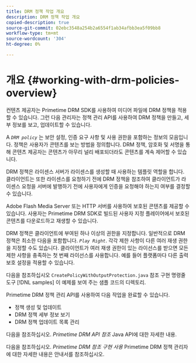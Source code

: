 ```yaml
---
title: DRM 정책 작업 개요
description: DRM 정책 작업 개요
copied-description: true
source-git-commit: 02ebc3548a254b2a6554f1ab34afbb3ea5f09bb8
workflow-type: tm+mt
source-wordcount: '304'
ht-degree: 0%

---
```


# 개요 {#working-with-drm-policies-overview}

컨텐츠 제공자는 Primetime DRM SDK를 사용하여 미디어 파일에 DRM 정책을 적용할 수 있습니다. 그런 다음 관리자는 정책 관리 API를 사용하여 DRM 정책을 만들고, 세부 정보를 보고, 업데이트할 수 있습니다.

A *`DRM policy`* 는 보안 설정, 인증 요구 사항 및 사용 권한을 포함하는 정보의 모음입니다. 정책은 사용자가 콘텐츠를 보는 방법을 정의합니다. DRM 정책, 암호화 및 서명을 통해 콘텐츠 제공자는 콘텐츠가 아무리 널리 배포되더라도 콘텐츠를 계속 제어할 수 있습니다.

DRM 정책은 라이센스 서버가 라이센스를 생성할 때 사용하는 템플릿 역할을 합니다. 클라이언트는 또한 라이센스를 요청하기 전에 DRM 정책을 참조하여 클라이언트가 라이센스 요청을 서버에 발행하기 전에 사용자에게 인증을 요청해야 하는지 여부를 결정할 수 있습니다.

Adobe Flash Media Server 또는 HTTP 서버를 사용하여 보호된 콘텐츠를 제공할 수 있습니다. 사용자는 Primetime DRM SDK로 빌드된 사용자 지정 플레이어에서 보호된 콘텐츠를 다운로드하고 재생할 수 있습니다.

DRM 정책은 클라이언트에 부여된 하나 이상의 권한을 지정합니다. 일반적으로 DRM 정책은 최소한 다음을 포함합니다. *`Play Right`*. 각각 제한 사항이 다른 여러 재생 권한을 지정할 수도 있습니다. 클라이언트가 여러 재생 권한이 있는 라이선스를 받으면 모든 제한 사항을 충족하는 첫 번째 라이선스를 사용합니다. 예를 들어 플랫폼마다 다른 출력 보호 설정을 적용할 수 있습니다.

다음을 참조하십시오 `CreatePolicyWithOutputProtection.java` 참조 구현 명령줄 도구 [!DNL samples] 이 예제를 보여 주는 샘플 코드의 디렉토리.

Primetime DRM 정책 관리 API를 사용하여 다음 작업을 완료할 수 있습니다.

* 정책 생성 및 업데이트
* DRM 정책 세부 정보 보기
* DRM 정책 업데이트 목록 관리

다음을 참조하십시오. *Primetime DRM API 참조* Java API에 대한 자세한 내용.

다음을 참조하십시오. *Primetime DRM 참조 구현 사용* Primetime DRM 정책 관리자에 대한 자세한 내용은 안내서를 참조하십시오.
